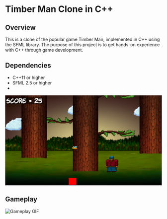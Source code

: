 # Timber Man Clone in C++

## Overview

This is a clone of the popular game Timber Man, implemented in C++ using the SFML library. The purpose of this project is to get hands-on experience with C++ through game development.

## Dependencies

- C++11 or higher
- SFML 2.5 or higher
- 
![Game Screenshot](./media/image.png)

## Gameplay
![Gameplay GIF](./media/gameplay.gif)
